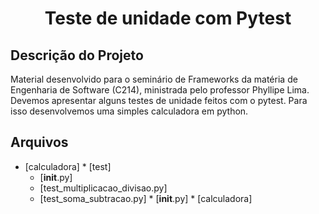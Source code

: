 <h1 align="center">Teste de unidade com Pytest</h1>

## Descrição do Projeto
Material desenvolvido para o seminário de Frameworks da matéria de Engenharia de Software (C214), ministrada pelo professor Phyllipe Lima.
Devemos apresentar alguns testes de unidade feitos com o pytest. Para isso desenvolvemos uma simples calculadora em python.

## Arquivos 
<!--ts-->
   * [calculadora]
    * [test]
      * [__init__.py]
      * [test_multiplicacao_divisao.py]
      * [test_soma_subtracao.py]
    * [__init__.py]
    * [calculadora]
<!--te-->
